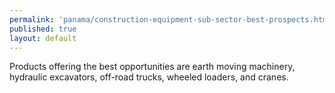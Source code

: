 ```yaml
--- 
permalink: 'panama/construction-equipment-sub-sector-best-prospects.html' 
published: true 
layout: default
---
```

Products offering the best opportunities are earth moving machinery, hydraulic excavators, off-road trucks, wheeled loaders, and cranes.
